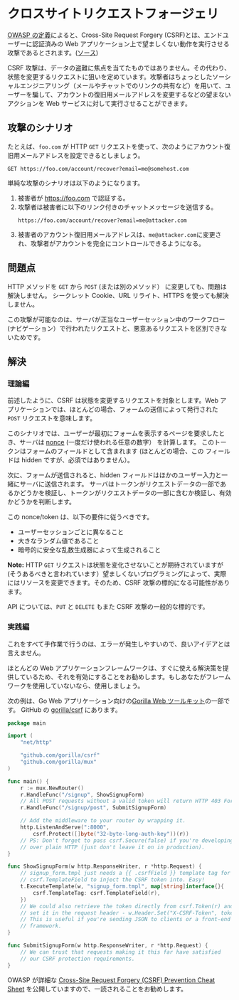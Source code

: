 クロスサイトリクエストフォージェリ
==========================

[OWASP の定義][1]によると、Cross-Site Request Forgery (CSRF)とは、エンドユーザーに認証済みの Web アプリケーション上で望ましくない動作を実行させる攻撃であるとされます。([ソース][1])

CSRF 攻撃は、データの盗難に焦点を当てたものではありません。その代わり、状態を変更するリクエストに狙いを定めています。攻撃者はちょっとしたソーシャルエンジニアリング（メールやチャットでのリンクの共有など）を用いて、ユーザーを騙して、アカウントの復旧用メールアドレスを変更するなどの望まないアクションを Web サービスに対して実行させることができます。

## 攻撃のシナリオ

たとえば、`foo.com` が HTTP `GET` リクエストを使って、次のようにアカウント復旧用メールアドレスを設定できるとしましょう。


```
GET https://foo.com/account/recover?email=me@somehost.com
```

単純な攻撃のシナリオは以下のようになります。

1. 被害者が https://foo.com で認証する。
2. 攻撃者は被害者に以下のリンク付きのチャットメッセージを送信する。
   ```
   https://foo.com/account/recover?email=me@attacker.com
   ```
3. 被害者のアカウント復旧用メールアドレスは、`me@attacker.com`に変更され、攻撃者がアカウントを完全にコントロールできるようになる。

## 問題点

HTTP メソッドを `GET` から `POST` (または別のメソッド） に変更しても、問題は解決しません。
シークレット Cookie、URL リライト、HTTPS を使っても解決しません。

この攻撃が可能なのは、サーバが正当なユーザーセッション中のワークフロー(ナビゲーション）で行われたリクエストと、悪意あるリクエストを区別できないためです。

## 解決

### 理論編

前述したように、CSRF は状態を変更するリクエストを対象とします。Web
アプリケーションでは、ほとんどの場合、フォームの送信によって発行された `POST` リクエストを意味します。

このシナリオでは、ユーザーが最初にフォームを表示するページを要求したとき、サーバは [nonce][2] (一度だけ使われる任意の数字） を計算します。
このトークンはフォームのフィールドとして含まれます (ほとんどの場合、この
フィールドは hidden ですが、必須ではありません）。

次に、フォームが送信されると、hidden フィールドはほかのユーザー入力と一緒にサーバに送信されます。
サーバはトークンがリクエストデータの一部であるかどうかを検証し、トークンがリクエストデータの一部に含むか検証し、有効かどうかを判断します。

この nonce/token は、以下の要件に従うべきです。

* ユーザーセッションごとに異なること
* 大きなランダム値であること
* 暗号的に安全な乱数生成器によって生成されること

**Note:** HTTP `GET` リクエストは状態を変化させないことが期待されていますが (そうあるべきと言われています）望ましくないプログラミングによって、実際にはリソースを変更できます。そのため、CSRF 攻撃の標的になる可能性があります。

API については、`PUT` と `DELETE` もまた CSRF 攻撃の一般的な標的です。

### 実践編

これをすべて手作業で行うのは、エラーが発生しやすいので、良いアイデアとは言えません。

ほとんどの Web アプリケーションフレームワークは、すぐに使える解決策を提供しているため、それを有効にすることをお勧めします。もしあなたがフレームワークを使用していないなら、使用しましょう。

次の例は、Go Web アプリケーション向けの[Gorilla Web ツールキット][3]の一部です。
GitHub の [gorilla/csrf][4] にあります。

```go
package main

import (
    "net/http"

    "github.com/gorilla/csrf"
    "github.com/gorilla/mux"
)

func main() {
    r := mux.NewRouter()
    r.HandleFunc("/signup", ShowSignupForm)
    // All POST requests without a valid token will return HTTP 403 Forbidden.
    r.HandleFunc("/signup/post", SubmitSignupForm)

    // Add the middleware to your router by wrapping it.
    http.ListenAndServe(":8000",
        csrf.Protect([]byte("32-byte-long-auth-key"))(r))
    // PS: Don't forget to pass csrf.Secure(false) if you're developing locally
    // over plain HTTP (just don't leave it on in production).
}

func ShowSignupForm(w http.ResponseWriter, r *http.Request) {
    // signup_form.tmpl just needs a {{ .csrfField }} template tag for
    // csrf.TemplateField to inject the CSRF token into. Easy!
    t.ExecuteTemplate(w, "signup_form.tmpl", map[string]interface{}{
        csrf.TemplateTag: csrf.TemplateField(r),
    })
    // We could also retrieve the token directly from csrf.Token(r) and
    // set it in the request header - w.Header.Set("X-CSRF-Token", token)
    // This is useful if you're sending JSON to clients or a front-end JavaScript
    // framework.
}

func SubmitSignupForm(w http.ResponseWriter, r *http.Request) {
    // We can trust that requests making it this far have satisfied
    // our CSRF protection requirements.
}
```

OWASP が詳細な [Cross-Site Request Forgery (CSRF) Prevention Cheat Sheet][5] を公開していますので、一読されることをお勧めします。

[1]: https://cheatsheetseries.owasp.org/cheatsheets/Cross-Site_Request_Forgery_Prevention_Cheat_Sheet.html
[2]: https://en.wikipedia.org/wiki/Cryptographic_nonce
[3]: http://www.gorillatoolkit.org/
[4]: https://github.com/gorilla/csrf
[5]: https://cheatsheetseries.owasp.org/cheatsheets/Cross-Site_Request_Forgery_Prevention_Cheat_Sheet.html#synchronizer-token-pattern
